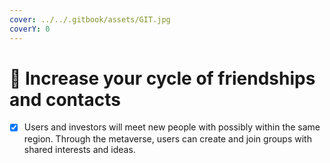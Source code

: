 ```yaml
---
cover: ../../.gitbook/assets/GIT.jpg
coverY: 0
---
```


# 📳 Increase your cycle of friendships and contacts

* [x] Users and investors will meet new people with possibly within the same region. Through the metaverse, users can create and join groups with shared interests and ideas.
